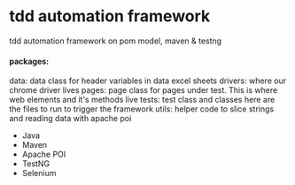 # tdd automation framework
tdd automation framework on pom model, maven & testng
#### packages:
data: data class for header variables in data excel sheets
drivers: where our chrome driver lives
pages: page class for pages under test. This is where web elements and it's methods live
tests: test class and classes here are the files to run to trigger the framework
utils: helper code to slice strings and reading data with apache poi

<ul>
  <li>Java</li>
  <li>Maven</li>
  <li>Apache POI</li>
  <li>TestNG</li>
  <li>Selenium</li>
</ul>
